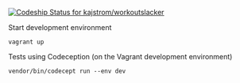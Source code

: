 [ ![Codeship Status for kajstrom/workoutslacker](https://codeship.com/projects/29d16600-d7fb-0133-0d83-022bc4c189a9/status?branch=master)](https://codeship.com/projects/143089)

Start development environment
```
vagrant up
```

Tests using Codeception (on the Vagrant development environment)

```
vendor/bin/codecept run --env dev
```